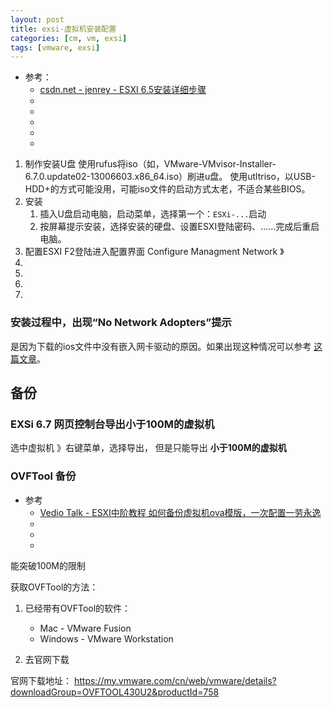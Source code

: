 ```yaml
---
layout: post
title: exsi-虚拟机安装配置
categories: [cm, vm, exsi]
tags: [vmware, exsi]
---
```


* 参考： 
  * [csdn.net - jenrey - ESXI 6.5安装详细步骤](https://blog.csdn.net/JENREY/article/details/83750891)
  * []()
  * []()
  * []()
  * []()
  * []()



1. 制作安装U盘
    使用rufus将iso（如，VMware-VMvisor-Installer-6.7.0.update02-13006603.x86_64.iso）刷进u盘。
    使用utltriso，以USB-HDD+的方式可能没用，可能iso文件的启动方式太老，不适合某些BIOS。
1. 安装
    1. 插入U盘启动电脑，启动菜单，选择第一个：`ESXi-...`启动
    1. 按屏幕提示安装，选择安装的硬盘、设置ESXI登陆密码、……完成后重启电脑。
1. 配置ESXI
    F2登陆进入配置界面
    Configure Managment Network 》 
1. 
1. 
1. 
1. 


### 安装过程中，出现“No Network Adopters”提示

是因为下载的ios文件中没有嵌入网卡驱动的原因。如果出现这种情况可以参考 [这篇文章](https://links.jianshu.com/go?to=https%3A%2F%2Fblog.whsir.com%2Fpost-3377.html)。



## 备份


### EXSi 6.7 网页控制台导出小于100M的虚拟机

选中虚拟机 》右键菜单，选择导出， 但是只能导出 **小于100M的虚拟机**


### OVFTool 备份

* 参考
  * [Vedio Talk - ESXI中阶教程 如何备份虚拟机ova模版，一次配置一劳永逸](https://www.vediotalk.com/archives/4297)
  * []()
  * []()
  * []()

能突破100M的限制

获取OVFTool的方法：

1. 已经带有OVFTool的软件：
    * Mac - VMware Fusion
    * Windows - VMware Workstation

2. 去官网下载

官网下载地址： <https://my.vmware.com/cn/web/vmware/details?downloadGroup=OVFTOOL430U2&productId=758>
















